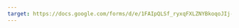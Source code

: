 ```yaml
---
target: https://docs.google.com/forms/d/e/1FAIpQLSf_ryxqFXLZNYBkoqoJIj-ofJ141YVkEdgOx3GFeSzIeIPdAQ/viewform
---
```

